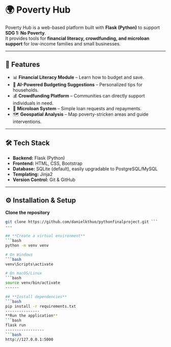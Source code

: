 # 🌍 Poverty Hub

Poverty Hub is a web-based platform built with **Flask (Python)** to support **SDG 1: No Poverty**.  
It provides tools for **financial literacy, crowdfunding, and microloan support** for low-income families and small businesses.

---

## 🚀 Features
- 📊 **Financial Literacy Module** – Learn how to budget and save.
- 🤖 **AI-Powered Budgeting Suggestions** – Personalized tips for households.
- 💰 **Crowdfunding Platform** – Communities can directly support individuals in need.
- 🏦 **Microloan System** – Simple loan requests and repayments.
- 🗺 **Geospatial Analysis** – Map poverty-stricken areas and guide interventions.

---

## 🛠 Tech Stack
- **Backend:** Flask (Python)
- **Frontend:** HTML, CSS, Bootstrap
- **Database:** SQLite (default), easily upgradable to PostgreSQL/MySQL
- **Templating:** Jinja2
- **Version Control:** Git & GitHub

---


## ⚙️ Installation & Setup
**Clone the repository**
   ```bash
   git clone https://github.com/danielkthuo/pythonfinalproject.git ```
  ---

## **Create a virtual environment**
 ```bash
python -m venv venv

# On Windows
 ```bash
venv\Scripts\activate

# On macOS/Linux
 ```bash
source venv/bin/activate
------

## **Install dependencies**
 ```bash
pip install -r requirements.txt
---------------
**Run the application**
  ```bash
flask run
-----------------
 ```bash
http://127.0.0.1:5000


